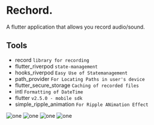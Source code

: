 # Rechord.
A flutter application that allows you record audio/sound.

## Tools
- record `library for recording`
- flutter_riverpod `state-management`
- hooks_riverpod `Easy Use of Statemanagement`
- path_provider `For Locating Paths in user's device`
- flutter_secure_storage `Caching of recorded files`
- intl `Formatting of DateTime`
- flutter `v2.5.0 - mobile sdk`
- simple_ripple_animation `For Ripple ANimation Effect`

![one](./screenshots/1.png)
![one](./screenshots/2.png)
![one](./screenshots/3.png)
![one](./screenshots/4.png)

